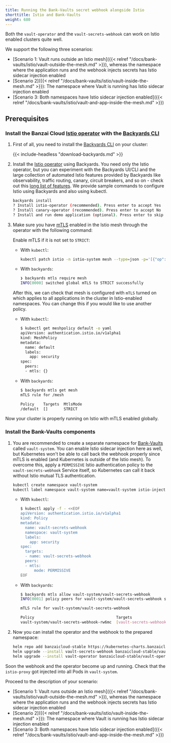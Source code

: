 ```yaml
---
title: Running the Bank-Vaults secret webhook alongside Istio
shorttitle: Istio and Bank-Vaults
weight: 680
---
```


Both the `vault-operator` and the `vault-secrets-webhook` can work on Istio enabled clusters quite well.

We support the following three scenarios:

- [Scenario 1: Vault runs outside an Istio mesh]({{< relref "/docs/bank-vaults/istio/vault-outside-the-mesh.md" >}}), whereas the namespace where the application runs and the webhook injects secrets has Istio sidecar injection enabled
- [Scenario 2]({{< relref "/docs/bank-vaults/istio/vault-inside-the-mesh.md" >}}): The namespace where Vault is running has Istio sidecar injection enabled
- [Scenario 3: Both namespaces have Istio sidecar injection enabled]({{< relref "/docs/bank-vaults/istio/vault-and-app-inside-the-mesh.md" >}})

## Prerequisites

### Install the Banzai Cloud [Istio operator](https://github.com/banzaicloud/istio-operator) with the [Backyards CLI](https://banzaicloud.com/docs/backyards/cli/)

1. First of all, you need to install the [Backyards CLI](https://github.com/banzaicloud/backyards-cli) on your cluster:

    {{< include-headless "download-backyards.md" >}}

1. Install the [Istio operator](https://github.com/banzaicloud/istio-operator) using Backyards.
    You need only the Istio operator, but you can experiment with the Backyards UI/CLI and the large collection of automated Istio features provided by Backyards like observability, traffic routing, canary, circuit breakers, and so on - check out this [long list of features](https://banzaicloud.com/docs/backyards/features/).
    We provide sample commands to configure Istio using Backyards and also using kubectl.

    ```bash
    backyards install
    ? Install istio-operator (recommended). Press enter to accept Yes
    ? Install canary-operator (recommended). Press enter to accept No
    ? Install and run demo application (optional). Press enter to skip No
    ```

1. Make sure you have [mTLS](https://istio.io/docs/tasks/security/authentication/authn-policy/#globally-enabling-istio-mutual-tls) enabled in the Istio mesh through the operator with the following command:

    Enable mTLS if it is not set to `STRICT`:

    - With `kubectl`:

        ```bash
        kubectl patch istio -n istio-system mesh --type=json -p='[{"op": "replace", "path": "/spec/meshPolicy/mtlsMode", "value":STRICT}]'
        ```

    - With `backyards`:

        ```bash
        ❯ backyards mtls require mesh
        INFO[0000] switched global mTLS to STRICT successfully
        ```

    After this, we can check that mesh is configured with `mTLS` turned on which applies to all applications in the cluster in Istio-enabled namespaces. You can change this if you would like to use another policy.

    - With `kubectl`:

        ```bash
        $ kubectl get meshpolicy default -o yaml
        apiVersion: authentication.istio.io/v1alpha1
        kind: MeshPolicy
        metadata:
          name: default
          labels:
            app: security
        spec:
          peers:
          - mtls: {}
        ```

    - With `backyards`:

        ```bash
        $ backyards mtls get mesh
        mTLS rule for /mesh

        Policy    Targets  MtlsMode  
        /default  []       STRICT
        ```

Now your cluster is properly running on Istio with mTLS enabled globally.

### Install the Bank-Vaults components

1. You are recommended to create a separate namespace for [Bank-Vaults](https://banzaicloud.com/docs/bank-vaults/overview/) called `vault-system`. You can enable Istio sidecar injection here as well, but Kubernetes won't be able to call back the webhook properly since mTLS is enabled (and Kubernetes is outside of the Istio mesh). To overcome this, apply a `PERMISSIVE` Istio authentication policy to the `vault-secrets-webhook` Service itself, so Kubernetes can call it back without Istio mutual TLS authentication.

    ```bash
    kubectl create namespace vault-system
    kubectl label namespace vault-system name=vault-system istio-injection=enabled
    ```

    - With `kubectl`:

        ```bash
        $ kubectl apply -f - <<EOF
        apiVersion: authentication.istio.io/v1alpha1
        kind: Policy
        metadata:
          name: vault-secrets-webhook
          namespace: vault-system
          labels:
            app: security
        spec:
          targets:
          - name: vault-secrets-webhook
          peers:
          - mtls:
              mode: PERMISSIVE
        EOF
        ```

    - With `backyards`:

        ```bash
        $ backyards mtls allow vault-system/vault-secrets-webhook
        INFO[0001] policy peers for vault-system/vault-secrets-webhook set successfully

        mTLS rule for vault-system/vault-secrets-webhook

        Policy                                    Targets                  MtlsMode
        vault-system/vault-secrets-webhook-rw6mc  [vault-secrets-webhook]  PERMISSIVE
        ```

1. Now you can install the operator and the webhook to the prepared namespace:

    ```bash
    helm repo add banzaicloud-stable https://kubernetes-charts.banzaicloud.com
    helm upgrade --install vault-secrets-webhook banzaicloud-stable/vault-secrets-webhook --namespace vault-system
    helm upgrade --install vault-operator banzaicloud-stable/vault-operator --namespace vault-system
    ```

Soon the webhook and the operator become up and running. Check that the `istio-proxy` got injected into all Pods in `vault-system`.

Proceed to the description of your scenario:

- [Scenario 1: Vault runs outside an Istio mesh]({{< relref "/docs/bank-vaults/istio/vault-outside-the-mesh.md" >}}), whereas the namespace where the application runs and the webhook injects secrets has Istio sidecar injection enabled
- [Scenario 2]({{< relref "/docs/bank-vaults/istio/vault-inside-the-mesh.md" >}}): The namespace where Vault is running has Istio sidecar injection enabled
- [Scenario 3: Both namespaces have Istio sidecar injection enabled]({{< relref "/docs/bank-vaults/istio/vault-and-app-inside-the-mesh.md" >}})
